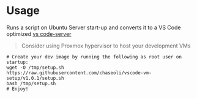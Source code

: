# Usage
Runs a script on Ubuntu Server start-up and converts it to a VS Code optimized [vs code-server](https://code.visualstudio.com/docs/remote/vscode-server)
> Consider using Proxmox hypervisor to host your development VMs  

```shell
# Create your dev image by running the following as root user on startup:
wget -O /tmp/setup.sh https://raw.githubusercontent.com/chaseoli/vscode-vm-setup/v1.0.1/setup.sh
bash /tmp/setup.sh
# Enjoy!
```


